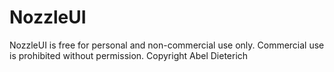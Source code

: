 # NozzleUI

NozzleUI is free for personal and non-commercial use only.
Commercial use is prohibited without permission.
Copyright Abel Dieterich
